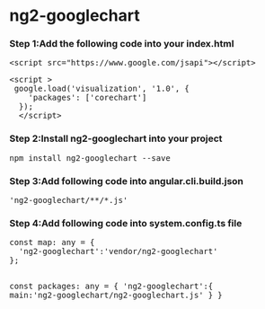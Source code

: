 # ng2-googlechart

<h3>Step 1:Add the following code into your index.html</h3>
<pre>&lt;<span class="pl-ent">script</span><span class="pl-e"> src</span>=<span class="pl-s"><span class="pl-pds">"</span>https://www.google.com/jsapi<span class="pl-pds">"</span></span>&gt;&lt;/<span class="pl-ent">script</span>&gt;</pre>

<pre>&lt;<span class="pl-ent">script</span> &gt;
 google.load('visualization', '1.0', {
    'packages': ['corechart']
  });
  &lt;/<span class="pl-ent">script</span>&gt;</pre>

<h3>Step 2:Install ng2-googlechart into your project</h3>

<pre>npm install ng2-googlechart --save</pre>

<h3>Step 3:Add following code into angular.cli.build.json</h3>

<pre>'ng2-googlechart/**/*.js'</pre>
<p>
<h3>Step 4:Add following code into system.config.ts file</h3>
<pre>
const map: any = {
  'ng2-googlechart':'vendor/ng2-googlechart'
};

const packages: any = {
  'ng2-googlechart':{
    main:'ng2-googlechart/ng2-googlechart.js'
  }
}
</pre>
</p>
